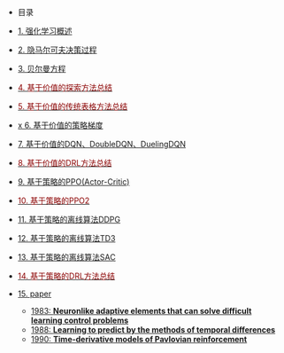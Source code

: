 <!-- _sidebar.md -->

* 目录

* [1. 强化学习概述](zh-cn/01-强化学习概述.md)
* [2. 隐马尔可夫决策过程](zh-cn/02-隐马尔可夫决策过程.md)
* [3. 贝尔曼方程](zh-cn/03-贝尔曼方程.md)
* [<font color=darkred>4. 基于价值的探索方法总结</font>](zh-cn/04-基于价值的探索方法总结.md)
* [<font color=darkred>5. 基于价值的传统表格方法总结</font>](zh-cn/05-基于价值的传统表格方法总结.md)
* [x 6. 基于价值的策略梯度](zh-cn/06-基于价值的策略梯度.md)
* [7. 基于价值的DQN、DoubleDQN、DuelingDQN](zh-cn/07-基于价值的DQN_DoubleDQN_DuelingDQN.md)
* [<font color=darkred>8. 基于价值的DRL方法总结</font>](zh-cn/08-基于价值的DRL方法总结.md)
* [9. 基于策略的PPO(Actor-Critic)](zh-cn/09-基于策略的PPO.md)
* [<font color=darkred>10. 基于策略的PPO2</font>](zh-cn/10-基于策略的PPO2.md)
* [11. 基于策略的离线算法DDPG](zh-cn/11-基于策略的离线算法DDPG.md)
* [12. 基于策略的离线算法TD3](zh-cn/12-基于策略的离线算法TD3.md)
* [13. 基于策略的离线算法SAC](zh-cn/13-基于策略的离线算法SAC.md)
* [<font color=darkred>14. 基于策略的DRL方法总结</font>](zh-cn/14-基于策略的方法总结.md)
* [15. paper](zh-cn/15-paper.md)
    * [1983: **Neuronlike adaptive elements that can solve difficult learning control problems**](zh-cn/papers/1983_Neuronlike_adaptive_elements_that_can_solve_difficult_learning_control_problems.md)
    * [1988: **Learning to predict by the methods of temporal differences**](zh-cn/papers/1988_Learning_to_predict_by_the_methods_of_temporal_differences.md)
    * [1990: **Time-derivative models of Pavlovian reinforcement**](zh-cn/papers/1990_Time-derivative_models_of_Pavlovian_reinforcement.md)
